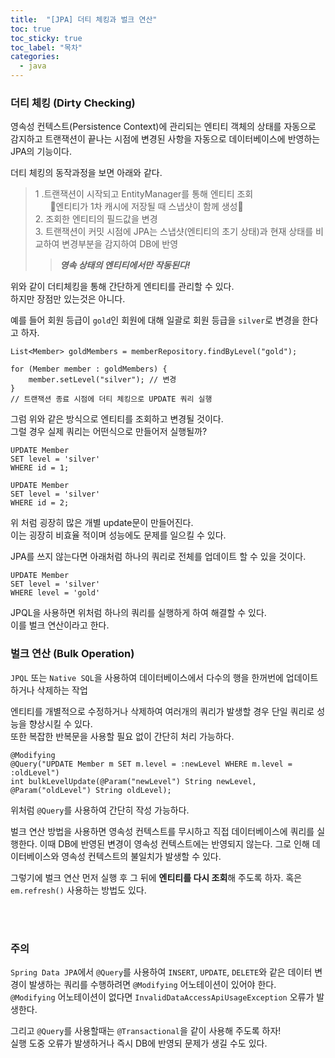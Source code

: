 ```yaml
---
title:  "[JPA] 더티 체킹과 벌크 연산"
toc: true
toc_sticky: true
toc_label: "목차"
categories:
  - java
---
```


### 더티 체킹 (Dirty Checking)  
  
영속성 컨텍스트(Persistence Context)에 관리되는 엔티티 객체의 상태를 자동으로 감지하고 트랜잭션이 끝나는 시점에 변경된 사항을 자동으로 데이터베이스에 반영하는 JPA의 기능이다.  
  
더티 체킹의 동작과정을 보면 아래와 같다.  
> 1 .트랜잭션이 시작되고 EntityManager를 통해 엔티티 조회  
> &nbsp;&nbsp;&nbsp;&nbsp;&nbsp; 🌱엔티티가 1차 캐시에 저장될 때 스냅샷이 함께 생성🌱  
> 2. 조회한 엔티티의 필드값을 변경  
> 3. 트랜잭션이 커밋 시점에 JPA는 스냅샷(엔티티의 초기 상태)과 현재 상태를 비교하여 변경부분을 감지하여 DB에 반영  
>
>> ***영속 상태의 엔티티에서만 작동된다!***  
  
위와 같이 더티체킹을 통해 간단하게 엔티티를 관리할 수 있다.  
하지만 장점만 있는것은 아니다.  
  
예를 들어 회원 등급이 `gold`인 회원에 대해 일괄로 회원 등급을 `silver`로 변경을 한다고 하자.  
```
List<Member> goldMembers = memberRepository.findByLevel("gold");

for (Member member : goldMembers) {
    member.setLevel("silver"); // 변경
}
// 트랜잭션 종료 시점에 더티 체킹으로 UPDATE 쿼리 실행
```
그럼 위와 같은 방식으로 엔티티를 조회하고 변경될 것이다.  
그럴 경우 실제 쿼리는 어떤식으로 만들어저 실행될까?  
```
UPDATE Member 
SET level = 'silver' 
WHERE id = 1;

UPDATE Member 
SET level = 'silver' 
WHERE id = 2;
```
위 처럼 굉장히 많은 개별 update문이 만들어진다.  
이는 굉장히 비효율 적이며 성능에도 문제를 일으킬 수 있다.  
  
JPA를 쓰지 않는다면 아래처럼 하나의 쿼리로 전체를 업데이트 할 수 있을 것이다.  
```
UPDATE Member 
SET level = 'silver' 
WHERE level = 'gold' 
```
JPQL을 사용하면 위처럼 하나의 쿼리를 실행하게 하여 해결할 수 있다.  
이를 벌크 연산이라고 한다.  

### 벌크 연산 (Bulk Operation)

`JPQL` 또는 `Native SQL`을 사용하여 데이터베이스에서 다수의 행을 한꺼번에 업데이트하거나 삭제하는 작업  
  
엔티티를 개별적으로 수정하거나 삭제하여 여러개의 쿼리가 발생할 경우 단일 쿼리로 성능을 향상시킬 수 있다.  
또한 복잡한 반복문을 사용할 필요 없이 간단히 처리 가능하다.  
  
```
@Modifying
@Query("UPDATE Member m SET m.level = :newLevel WHERE m.level = :oldLevel")
int bulkLevelUpdate(@Param("newLevel") String newLevel, @Param("oldLevel") String oldLevel);
```
위처럼 `@Query`를 사용하여 간단히 작성 가능하다.

벌크 연산 방법을 사용하면 영속성 컨텍스트를 무시하고 직접 데이터베이스에 쿼리를 실행한다.
이때 DB에 반영된 변경이 영속성 컨텍스트에는 반영되지 않는다.
그로 인해 데이터베이스와 영속성 컨텍스트의 불일치가 발생할 수 있다.
  
그렇기에 벌크 연산 먼저 실행 후 그 뒤에 **엔티티를 다시 조회**해 주도록 하자.
혹은 `em.refresh()` 사용하는 방법도 있다.
   
<br/><br/>
  
### 주의
`Spring Data JPA`에서 `@Query`를 사용하여 `INSERT`, `UPDATE`, `DELETE`와 같은 데이터 변경이 발생하는 쿼리를 수행하려면 `@Modifying` 어노테이션이 있어야 한다.  
`@Modifying` 어노테이션이 없다면 `InvalidDataAccessApiUsageException` 오류가 발생한다.  
  
그리고 `@Query`를 사용할때는 `@Transactional`을 같이 사용해 주도록 하자!  
실행 도중 오류가 발생하거나 즉시 DB에 반영되 문제가 생길 수도 있다.  
